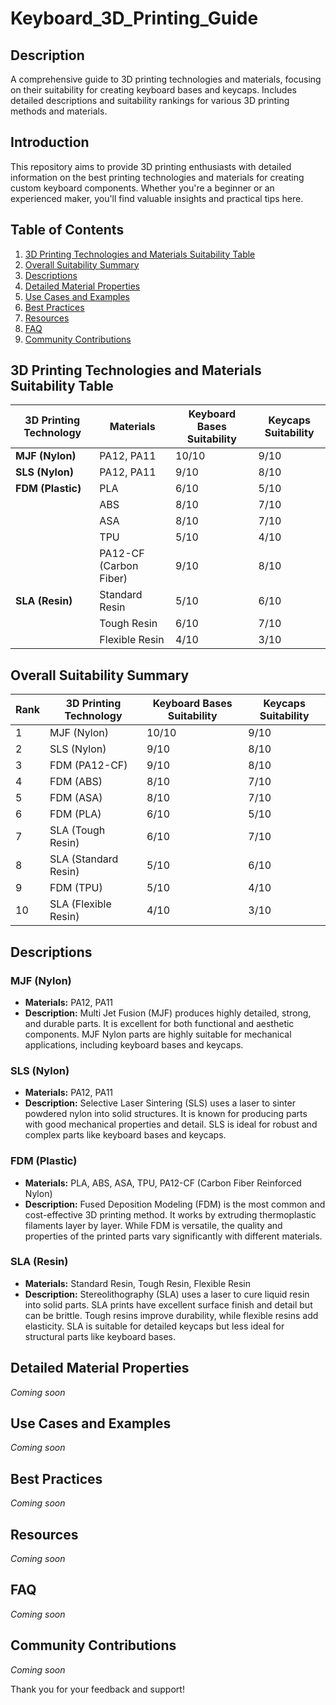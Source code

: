 # Keyboard_3D_Printing_Guide

## Description
A comprehensive guide to 3D printing technologies and materials, focusing on their suitability for creating keyboard bases and keycaps. Includes detailed descriptions and suitability rankings for various 3D printing methods and materials.

## Introduction
This repository aims to provide 3D printing enthusiasts with detailed information on the best printing technologies and materials for creating custom keyboard components. Whether you're a beginner or an experienced maker, you'll find valuable insights and practical tips here.

## Table of Contents
1. [3D Printing Technologies and Materials Suitability Table](#3d-printing-technologies-and-materials-suitability-table)
2. [Overall Suitability Summary](#overall-suitability-summary)
3. [Descriptions](#descriptions)
4. [Detailed Material Properties](#detailed-material-properties)
5. [Use Cases and Examples](#use-cases-and-examples)
6. [Best Practices](#best-practices)
7. [Resources](#resources)
8. [FAQ](#faq)
9. [Community Contributions](#community-contributions)

## 3D Printing Technologies and Materials Suitability Table
| 3D Printing Technology | Materials                    | Keyboard Bases Suitability | Keycaps Suitability |
|------------------------|------------------------------|----------------------------|---------------------|
| **MJF (Nylon)**        | PA12, PA11                   | 10/10                      | 9/10                |
| **SLS (Nylon)**        | PA12, PA11                   | 9/10                       | 8/10                |
| **FDM (Plastic)**      | PLA                          | 6/10                       | 5/10                |
|                        | ABS                          | 8/10                       | 7/10                |
|                        | ASA                          | 8/10                       | 7/10                |
|                        | TPU                          | 5/10                       | 4/10                |
|                        | PA12-CF (Carbon Fiber)       | 9/10                       | 8/10                |
| **SLA (Resin)**        | Standard Resin               | 5/10                       | 6/10                |
|                        | Tough Resin                  | 6/10                       | 7/10                |
|                        | Flexible Resin               | 4/10                       | 3/10                |

## Overall Suitability Summary
| Rank | 3D Printing Technology | Keyboard Bases Suitability | Keycaps Suitability |
|------|------------------------|----------------------------|---------------------|
| 1    | MJF (Nylon)            | 10/10                      | 9/10                |
| 2    | SLS (Nylon)            | 9/10                       | 8/10                |
| 3    | FDM (PA12-CF)          | 9/10                       | 8/10                |
| 4    | FDM (ABS)              | 8/10                       | 7/10                |
| 5    | FDM (ASA)              | 8/10                       | 7/10                |
| 6    | FDM (PLA)              | 6/10                       | 5/10                |
| 7    | SLA (Tough Resin)      | 6/10                       | 7/10                |
| 8    | SLA (Standard Resin)   | 5/10                       | 6/10                |
| 9    | FDM (TPU)              | 5/10                       | 4/10                |
| 10   | SLA (Flexible Resin)   | 4/10                       | 3/10                |

## Descriptions

### **MJF (Nylon)**
- **Materials:** PA12, PA11
- **Description:** Multi Jet Fusion (MJF) produces highly detailed, strong, and durable parts. It is excellent for both functional and aesthetic components. MJF Nylon parts are highly suitable for mechanical applications, including keyboard bases and keycaps.

### **SLS (Nylon)**
- **Materials:** PA12, PA11
- **Description:** Selective Laser Sintering (SLS) uses a laser to sinter powdered nylon into solid structures. It is known for producing parts with good mechanical properties and detail. SLS is ideal for robust and complex parts like keyboard bases and keycaps.

### **FDM (Plastic)**
- **Materials:** PLA, ABS, ASA, TPU, PA12-CF (Carbon Fiber Reinforced Nylon)
- **Description:** Fused Deposition Modeling (FDM) is the most common and cost-effective 3D printing method. It works by extruding thermoplastic filaments layer by layer. While FDM is versatile, the quality and properties of the printed parts vary significantly with different materials.

### **SLA (Resin)**
- **Materials:** Standard Resin, Tough Resin, Flexible Resin
- **Description:** Stereolithography (SLA) uses a laser to cure liquid resin into solid parts. SLA prints have excellent surface finish and detail but can be brittle. Tough resins improve durability, while flexible resins add elasticity. SLA is suitable for detailed keycaps but less ideal for structural parts like keyboard bases.

## Detailed Material Properties
*Coming soon*

## Use Cases and Examples
*Coming soon*

## Best Practices
*Coming soon*

## Resources
*Coming soon*

## FAQ
*Coming soon*

## Community Contributions
*Coming soon*

Thank you for your feedback and support!
